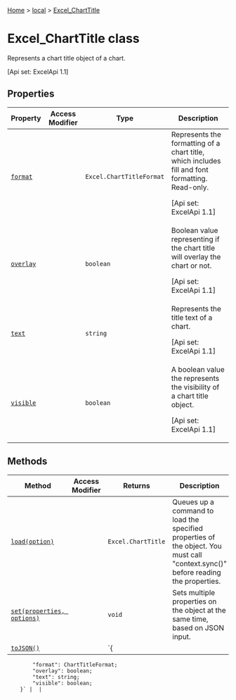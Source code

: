 [Home](./index) &gt; [local](local.md) &gt; [Excel\_ChartTitle](local.excel_charttitle.md)

# Excel\_ChartTitle class

Represents a chart title object of a chart. 

 \[Api set: ExcelApi 1.1\]

## Properties

|  Property | Access Modifier | Type | Description |
|  --- | --- | --- | --- |
|  [`format`](local.excel_charttitle.format.md) |  | `Excel.ChartTitleFormat` | Represents the formatting of a chart title, which includes fill and font formatting. Read-only. <p/> \[Api set: ExcelApi 1.1\] |
|  [`overlay`](local.excel_charttitle.overlay.md) |  | `boolean` | Boolean value representing if the chart title will overlay the chart or not. <p/> \[Api set: ExcelApi 1.1\] |
|  [`text`](local.excel_charttitle.text.md) |  | `string` | Represents the title text of a chart. <p/> \[Api set: ExcelApi 1.1\] |
|  [`visible`](local.excel_charttitle.visible.md) |  | `boolean` | A boolean value the represents the visibility of a chart title object. <p/> \[Api set: ExcelApi 1.1\] |

## Methods

|  Method | Access Modifier | Returns | Description |
|  --- | --- | --- | --- |
|  [`load(option)`](local.excel_charttitle.load.md) |  | `Excel.ChartTitle` | Queues up a command to load the specified properties of the object. You must call "context.sync()" before reading the properties. |
|  [`set(properties, options)`](local.excel_charttitle.set.md) |  | `void` | Sets multiple properties on the object at the same time, based on JSON input. |
|  [`toJSON()`](local.excel_charttitle.tojson.md) |  | `{
            "format": ChartTitleFormat;
            "overlay": boolean;
            "text": string;
            "visible": boolean;
        }` |  |

